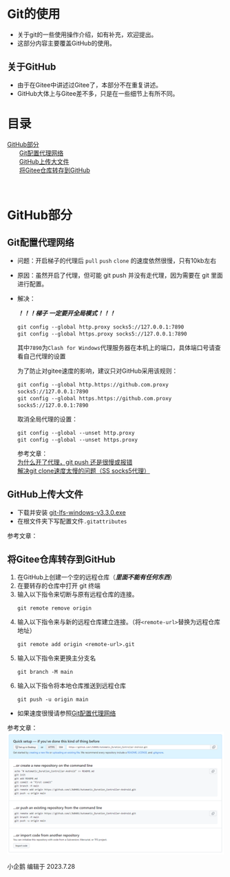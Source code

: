 # Git的使用
- 关于git的一些使用操作介绍，如有补充，欢迎提出。
- 这部分内容主要覆盖GitHub的使用。
## 关于GitHub
- 由于在Gitee中讲述过Gitee了，本部分不在重复讲述。
- GitHub大体上与Gitee差不多，只是在一些细节上有所不同。


# 目录
[GitHub部分](#github部分)<br>
&emsp;&emsp;[Git配置代理网络](#git配置代理网络)<br>
&emsp;&emsp;[GitHub上传大文件](#github上传大文件)<br>
&emsp;&emsp;[将Gitee仓库转存到GitHub](#将gitee仓库转存到github)<br>
[]()<br>
[]()<br>

# GitHub部分
## Git配置代理网络

- 问题：开启梯子的代理后 `pull` `push` `clone` 的速度依然很慢，只有10kb左右
- 原因：虽然开启了代理，但可能 git push 并没有走代理，因为需要在 git 里面进行配置。
- 解决：

    ***！！！梯子 一定要开全局模式！！！***
    ```
    git config --global http.proxy socks5://127.0.0.1:7890
    git config --global https.proxy socks5://127.0.0.1:7890
    ```

    其中`7890`为`Clash for Windows`代理服务器在本机上的端口，具体端口号请查看自己代理的设置

    为了防止对gitee速度的影响，建议只对GitHub采用该规则：
    ```
    git config --global http.https://github.com.proxy socks5://127.0.0.1:7890
    git config --global https.https://github.com.proxy socks5://127.0.0.1:7890
    ```

    取消全局代理的设置：
    ```
    git config --global --unset http.proxy
    git config --global --unset https.proxy
    ```
    参考文章：<br>
    [为什么开了代理，git push 还是很慢或报错](https://blog.csdn.net/qq_42951560/article/details/124332605)<br>
    [解决git clone速度太慢的问题（SS socks5代理）](https://blog.csdn.net/qq_37409292/article/details/83005919)

## GitHub上传大文件
- 下载并安装 [git-lfs-windows-v3.3.0.exe](https://gitee.com/SMBU-POLARBEAR/knowledge_base/blob/master/OtherFiles/git-lfs-windows-v3.3.0.exe)
- 在根文件夹下写配置文件`.gitattributes`

参考文章：<br>

## 将Gitee仓库转存到GitHub
1. 在GitHub上创建一个空的远程仓库（***里面不能有任何东西***）
1. 在要转存的仓库中打开 git 终端
1. 输入以下指令来切断与原有远程仓库的连接。
    ```
    git remote remove origin
    ```
1. 输入以下指令来与新的远程仓库建立连接。（将`<remote-url>`替换为远程仓库地址）
    ```
    git remote add origin <remote-url>.git
    ```
1. 输入以下指令来更换主分支名
    ```
    git branch -M main
    ```
1. 输入以下指令将本地仓库推送到远程仓库
    ```
    git push -u origin main
    ```
- 如果速度很慢请参照[Git配置代理网络](#git配置代理网络)

参考文章：<br>
![push_an_existing_repository](pictures/Git_Use/push_an_existing_repository.png)


小企鹅 编辑于 2023.7.28